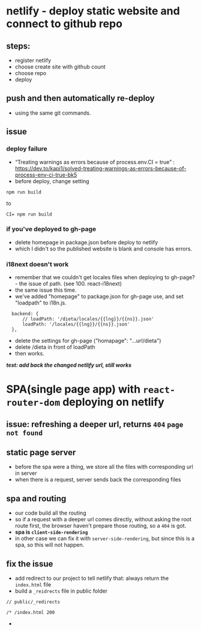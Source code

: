 # netlify - deploy static website and connect to github repo

## steps:
- register netlify
- choose create site with github count
- choose repo
- deploy

## push and then automatically re-deploy
- using the same git commands.

## issue
### deploy failure
- “Treating warnings as errors because of process.env.CI = true” : https://dev.to/kapi1/solved-treating-warnings-as-errors-because-of-process-env-ci-true-bk5
- before deploy, change setting 
```
npm run build
```
to
```
CI= npm run build
```
### if you've deployed to gh-page
- delete homepage in package.json before deploy to netlify
- which I didn't so the published website is blank and console has errors.

### i18next doesn't work
- remember that we couldn't get locales files when deploying to gh-page? - the issue of path. (see 100. react-i18next)
- the same issue this time.
- we've added "homepage" to package.json for gh-page use, and set "loadpath" to i18n.js.
```
  backend: {
      // loadPath: '/dieta/locales/{{lng}}/{{ns}}.json'
      loadPath: '/locales/{{lng}}/{{ns}}.json'
  },
```
- delete the settings for gh-page ("homapage": "...url/dieta")
- delete /dieta in front of loadPath
- then works.

***test: add back the changed netlify url, still works***

# SPA(single page app) with `react-router-dom` deploying on netlify

## issue: refreshing a deeper url, returns `404` `page not found`

## static page server
- before the spa were a thing, we store all the files with corresponding url in server
- when there is a request, server sends back the corresponding files

## spa and routing
- our code build all the routing
- so if a request with a deeper url comes directly, without asking the root route first, the browser haven't prepare those routing, so a `404` is got.
- **spa is `client-side-rendering`**
- in other case we can fix it with `server-side-rendering`, but since this is a spa, so this will not happen.

## fix the issue
- add redirect to our project to tell netlify that: always return the `index.html` file
- build a `_reidrects` file in public folder
```
// public/_redirects

/* /index.html 200

```
- 

